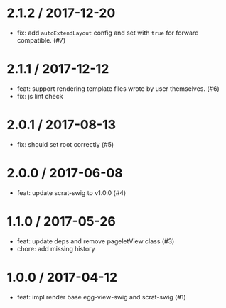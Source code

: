 
2.1.2 / 2017-12-20
==================

  * fix: add `autoExtendLayout` config and set with `true` for forward compatible. (#7)

2.1.1 / 2017-12-12
==================

  * feat: support rendering template files wrote by user themselves. (#6)
  * fix: js lint check

2.0.1 / 2017-08-13
==================

  * fix: should set root correctly (#5)

2.0.0 / 2017-06-08
==================

  * feat: update scrat-swig to v1.0.0 (#4)

1.1.0 / 2017-05-26
==================

  * feat: update deps and remove pageletView class (#3)
  * chore: add missing history

1.0.0 / 2017-04-12
==================

  * feat: impl render base egg-view-swig and scrat-swig (#1)
